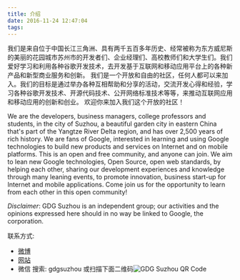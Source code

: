 ```yaml
---
title: 介绍
date: 2016-11-24 12:47:04
tags:
---
```


我们是来自位于中国长江三角洲、具有两千五百多年历史、经常被称为东方威尼斯的美丽的花园城市苏州市的开发者们、企业经理们、高校教师们和大学生们。我们爱好学习和利用各种谷歌开发技术，去开发基于互联网和移动应用平台上的各种新产品和新型商业服务和创新。 我们是一个开放和自由的社区，任何人都可以来加入。我们的目标是通过举办各种互相帮助和分享的活动，交流开发心得和经验，学习各种谷歌开发技术、开源代码技术、公开网络标准技术等等，来推动互联网应用和移动应用的创新和创业。 欢迎你来加入我们这个开放的社区！

We are the developers, business managers, college professors and students, in the city of Suzhou, a beautiful garden city in eastern China that's part of the Yangtze River Delta region, and has over 2,500 years of rich history.  We are fans of Google, interested in learning and using Google technologies to build new products and services on Internet and on mobile platforms. This is an open and free community, and anyone can join. We aim to lean new Google technologies, Open Source, open web standards, by helping each other, sharing our development experiences and knowledge through many leaning events, to promote innovation, business start-up for Internet and mobile applications. Come join us for the opportunity to learn from each other in this open community! 

*Disclaimer*: GDG Suzhou is an independent group; our activities and the opinions expressed here should in no way be linked to Google, the corporation.

联系方式:

- [微博](http://weibo.com/gdgsuzhou)
- [网站](http://www.gdg-suzhou.org)
- 微信 搜索: gdgsuzhou 或扫描下面二维码![GDG Suzhou QR Code](images/gdg-suzhou-qr-code.jpg)



